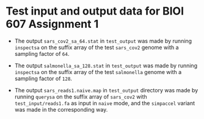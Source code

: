# Test input and output data for BIOI 607 Assignment 1

* The output `sars_cov2_sa_64.stat` in `test_output` was made by running `inspectsa` on the suffix array of the test `sars_cov2` genome with a sampling factor of `64`.

* The output `salmonella_sa_128.stat` in `test_output` was made by running `inspectsa` on the suffix array of the test `salmonella` genome with a sampling factor of `128`.

* The output `sars_reads1.naive.map` in `test_output` directory was made by running `querysa` on the suffix array of `sars_cov2` with `test_input/reads1.fa` as input in `naive` mode, and the `simpaccel`  variant was made in the corresponding way.

